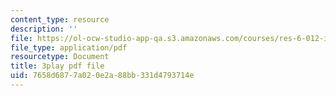 ```yaml
---
content_type: resource
description: ''
file: https://ol-ocw-studio-app-qa.s3.amazonaws.com/courses/res-6-012-introduction-to-probability-spring-2018/7658d6877a020e2a88bb331d4793714e_wTKRruMNOHw.pdf
file_type: application/pdf
resourcetype: Document
title: 3play pdf file
uid: 7658d687-7a02-0e2a-88bb-331d4793714e
---
```

